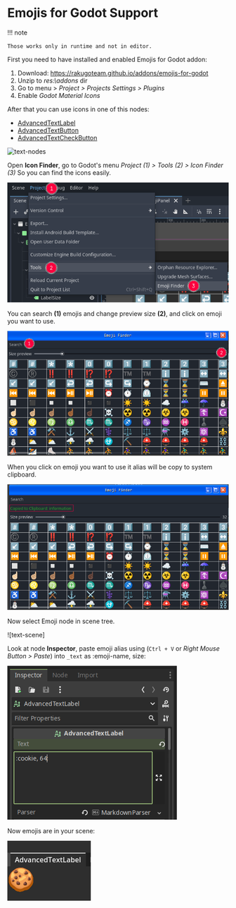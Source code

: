 # Emojis for Godot Support

!!! note

    Those works only in runtime and not in editor.

First you need to have installed and enabled Emojis for Godot addon:

1. Download: <https://rakugoteam.github.io/addons/emojis-for-godot>
2. Unzip to *res:\\addons* dir
3. Go to menu > *Project > Projects Settings > Plugins*
4. Enable *Godot Material Icons*

After that you can use icons in  one of this nodes:
- [AdvancedTextLabel]
- [AdvancedTextButton]
- [AdvancedTextCheckButton]

![text-nodes]

Open **Icon Finder**, go to Godot's menu
_Project (1) > Tools (2) > Icon Finder (3)_
So you can find the icons easily.

![emoji-finder-menu-screenshot]

You can search **(1)** emojis and change preview size **(2)**,
and click on emoji you want to use.

![emoji-finder-screenshot]

When you click on emoji you want to use it alias will be copy to system clipboard.

![emoji-finder-copy]

Now select Emoji node in scene tree.

![text-scene]

Look at node **Inspector**, paste emoji alias using
(`Ctrl + V` or *Right Mouse Button > Paste*)
into `_text` as :emoji-name, size:

![text-inspector]

Now emojis are in your scene:

![addon-in-action]

[addon-in-action]:assets/addon-in-action-emoji.png
[text-inspector]:assets/text-inspector-emoji.png
[text-nodes]:assets/icon-nodes.png
[emoji-scene]:assets/emoji-scene.png
[emoji-finder-copy]:assets/emoji-finder-copy.png
[emoji-finder-menu-screenshot]:assets/emoji-finder-menu.png
[emoji-finder-screenshot]:assets/emoji-finder.png
[AdvancedTextLabel]: AdvancedTextLabel.md
[AdvancedTextButton]: AdvancedTextButton.md
[AdvancedTextCheckButton]: AdvancedTextCheckButton.md